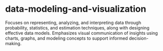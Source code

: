 # data-modeling-and-visualization
Focuses on representing, analyzing, and interpreting data through probability, statistics, and estimation techniques, along with designing effective data models. Emphasizes visual communication of insights using charts, graphs, and modeling concepts to support informed decision-making.

